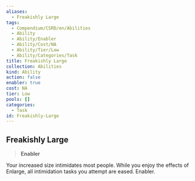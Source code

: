 ```yaml
---
aliases:
  - Freakishly Large
tags:
  - Compendium/CSRD/en/Abilities
  - Ability
  - Ability/Enabler
  - Ability/Cost/NA
  - Ability/Tier/Low
  - Ability/Categories/Task
title: Freakishly Large
collection: Abilities
kind: Ability
action: false
enabler: true
cost: NA
tier: Low
pools: []
categories:
  - Task
id: Freakishly-Large
---
```

## Freakishly Large    
>**Enabler**  
    
Your increased size intimidates most people. While you enjoy the effects of Enlarge, all intimidation tasks you attempt are eased. Enabler.
